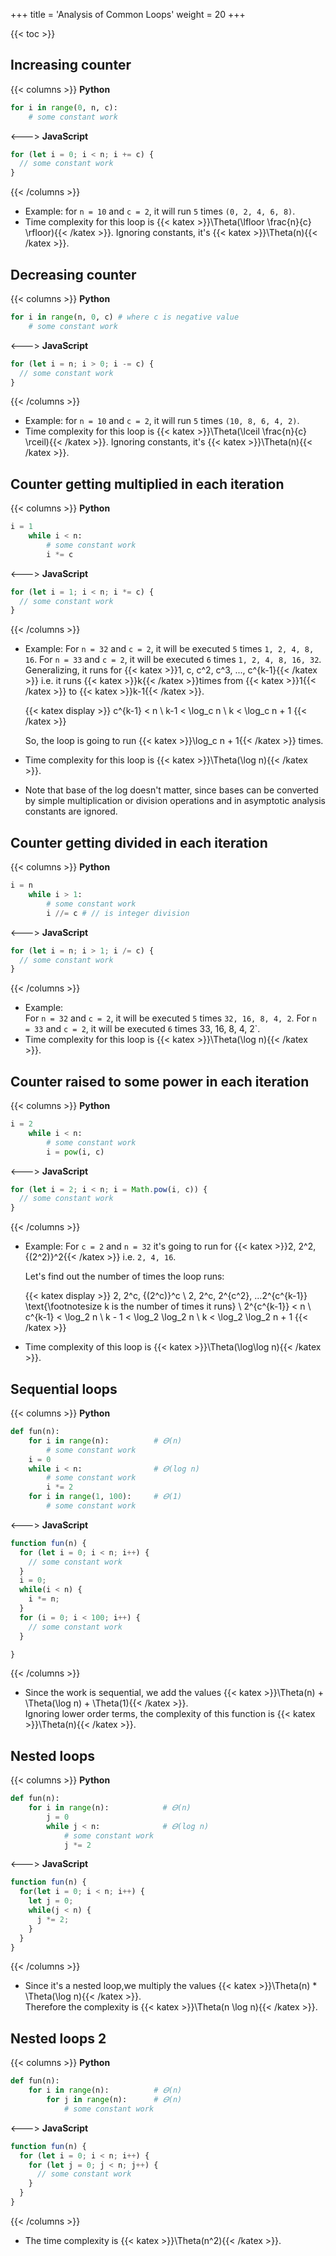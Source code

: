 +++
title = 'Analysis of Common Loops'
weight = 20
+++

{{< toc >}}

## Increasing counter

{{< columns >}} <!-- begin columns block -->
**Python**

```py
for i in range(0, n, c):
    # some constant work
```
<---> <!-- magic separator, between columns -->
**JavaScript**

```js
for (let i = 0; i < n; i += c) {
  // some constant work
}
```

{{< /columns >}}

- Example: for `n = 10` and `c = 2`, it will run `5` times `(0, 2, 4, 6, 8)`.
- Time complexity for this loop is {{< katex >}}\Theta(\lfloor \frac{n}{c} \rfloor){{< /katex >}}. Ignoring constants, it's {{< katex >}}\Theta(n){{< /katex >}}.

## Decreasing counter

{{< columns >}}
**Python**

```py
for i in range(n, 0, c) # where c is negative value
    # some constant work
```
<--->
**JavaScript**

```js
for (let i = n; i > 0; i -= c) {
  // some constant work
}
```

{{< /columns >}}

- Example: for `n = 10` and `c = 2`, it will run `5` times `(10, 8, 6, 4, 2)`.
- Time complexity for this loop is {{< katex >}}\Theta(\lceil \frac{n}{c} \rceil){{< /katex >}}.
  Ignoring constants, it's {{< katex >}}\Theta(n){{< /katex >}}.

## Counter getting multiplied in each iteration

{{< columns >}}
**Python**

```py
i = 1
    while i < n:
        # some constant work
        i *= c
```
<--->
**JavaScript**

```js
for (let i = 1; i < n; i *= c) {
  // some constant work
}
```

{{< /columns >}}

- Example:
  For `n = 32` and `c = 2`, it will be executed `5` times `1, 2, 4, 8, 16`.
  For `n = 33` and `c = 2`, it will be executed `6` times `1, 2, 4, 8, 16, 32`.
  Generalizing, it runs for {{< katex >}}1, c, c^2, c^3, ..., c^{k-1}{{< /katex >}} i.e. it runs {{< katex >}}k{{< /katex >}}times from {{< katex >}}1{{< /katex >}} to {{< katex >}}k-1{{< /katex >}}.

  {{< katex display >}}
  c^{k-1} < n \\
  k-1 < \log_c n \\
  k < \log_c n + 1
  {{< /katex >}}

  So, the loop is going to run {{< katex >}}\log_c n + 1{{< /katex >}} times.
- Time complexity for this loop is {{< katex >}}\Theta(\log n){{< /katex >}}.
- Note that base of the log doesn't matter, since bases can be  converted by simple multiplication or division operations and in asymptotic analysis constants are ignored.

## Counter getting divided in each iteration

{{< columns >}}
**Python**

```py
i = n
    while i > 1:
        # some constant work
        i //= c # // is integer division
```
<--->
**JavaScript**

```js
for (let i = n; i > 1; i /= c) {
  // some constant work
}
```

{{< /columns >}}

- Example: \
  For `n = 32` and `c = 2`, it will be executed `5` times `32, 16, 8, 4, 2`.
  For `n = 33` and `c = 2`, it will be executed `6` times 33, 16, 8, 4, 2`.
- Time complexity for this loop is {{< katex >}}\Theta(\log n){{< /katex >}}.

## Counter raised to some power in each iteration

{{< columns >}}
**Python**

```py
i = 2
    while i < n:
        # some constant work
        i = pow(i, c)
```
<--->
**JavaScript**

```js
for (let i = 2; i < n; i = Math.pow(i, c)) {
  // some constant work
}
```

{{< /columns >}}

- Example: For `c = 2` and `n = 32` it's going to run for {{< katex >}}2, 2^2, {(2^2)}^2{{< /katex >}} i.e. `2, 4, 16`.

  Let's find out the number of times the loop runs:

  {{< katex display >}}
  2, 2^c, {(2^c)}^c \\
  2, 2^c, 2^{c^2}, ...2^{c^{k-1}} \text{\footnotesize k is the number of times it runs} \\
  2^{c^{k-1}} < n \\
  c^{k-1} < \log_2 n \\
  k - 1 < \log_2 \log_2 n \\
  k < \log_2 \log_2 n + 1
  {{< /katex >}}
- Time complexity of this loop is {{< katex >}}\Theta(\log\log n){{< /katex >}}.

## Sequential loops

{{< columns >}}
**Python**

```py
def fun(n):
    for i in range(n):          # 𝛳(n)
        # some constant work
    i = 0
    while i < n:                # 𝛳(log n)
        # some constant work
        i *= 2
    for i in range(1, 100):     # 𝛳(1)
        # some constant work
```
<--->
**JavaScript**

```js
function fun(n) {
  for (let i = 0; i < n; i++) {
    // some constant work
  }
  i = 0;
  while(i < n) {
    i *= n;
  }
  for (i = 0; i < 100; i++) {
    // some constant work
  }

}
```

{{< /columns >}}

- Since the work is sequential, we add the values {{< katex >}}\Theta(n) + \Theta(\log n) + \Theta(1){{< /katex >}}.\
  Ignoring lower order terms, the complexity of this function is {{< katex >}}\Theta(n){{< /katex >}}.

## Nested loops

{{< columns >}}
**Python**

```py
def fun(n):
    for i in range(n):            # 𝛳(n)
        j = 0
        while j < n:              # 𝛳(log n)
            # some constant work
            j *= 2
```
<--->
**JavaScript**

```js
function fun(n) {
  for(let i = 0; i < n; i++) {
    let j = 0;
    while(j < n) {
      j *= 2;
    }
  }
}
```

{{< /columns >}}

- Since it's a nested loop,we multiply the values {{< katex >}}\Theta(n) * \Theta(\log n){{< /katex >}}.\
  Therefore the complexity is {{< katex >}}\Theta(n \log n){{< /katex >}}.

## Nested loops 2

{{< columns >}}
**Python**

```py
def fun(n):
    for i in range(n):          # 𝛳(n)
        for j in range(n):      # 𝛳(n)
            # some constant work
```
<--->
**JavaScript**

```js
function fun(n) {
  for (let i = 0; i < n; i++) {
    for (let j = 0; j < n; j++) {
      // some constant work
    }
  }
}
```

{{< /columns >}}

- The time complexity is {{< katex >}}\Theta(n^2){{< /katex >}}.
